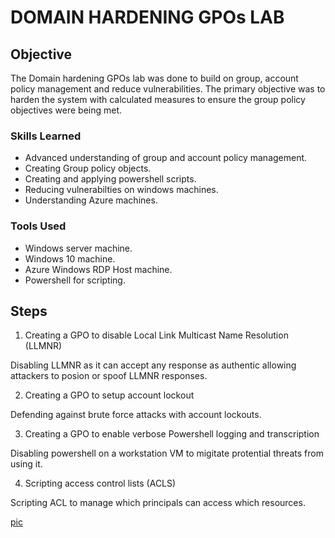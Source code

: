 # DOMAIN HARDENING GPOs LAB

## Objective

The Domain hardening GPOs lab was done to build on group, account policy management and reduce vulnerabilities. The primary objective was to harden the system with calculated measures to ensure the group policy objectives were being met.

### Skills Learned

- Advanced understanding of group and account policy management.
- Creating Group policy objects.
- Creating and applying powershell scripts.
- Reducing vulnerabilties on windows machines.
- Understanding Azure machines.

### Tools Used

- Windows server machine.
- Windows 10 machine.
- Azure Windows RDP Host machine.
- Powershell for scripting.

## Steps

1. Creating a GPO to disable Local Link Multicast Name Resolution (LLMNR) 

Disabling LLMNR as it can accept any response as authentic allowing attackers to posion or spoof LLMNR responses.

2. Creating a GPO to setup account lockout

Defending against brute force attacks with account lockouts.

3. Creating a GPO to enable verbose Powershell logging and transcription

Disabling powershell on a workstation VM to migitate protential threats from using it.

4. Scripting access control lists (ACLS)

Scripting ACL to manage which principals can access which resources.


[pic
](https://github.com/Adamgzlez/Domain-Hardening-GPOs-Lab/blob/main/Account-Lockout-Policies.png)
